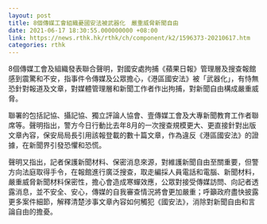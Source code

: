 ```yaml
---
layout: post
title: 8個傳媒工會組織憂國安法被武器化　嚴重威脅新聞自由
date: 2021-06-17 18:30:55.000000000 +08:00
link: https://news.rthk.hk/rthk/ch/component/k2/1596373-20210617.htm
categories: rthk
---
```


8個傳媒工會及組織發表聯合聲明，對國安處拘捕《蘋果日報》管理層及搜查報館感到震驚和不安，指事件令傳媒及公眾擔心，《港區國安法》被「武器化」，有恃無恐針對報道及文章，對媒體管理層和新聞工作者作出拘捕，對新聞自由構成嚴重威脅。

聯署的包括記協、攝記協、獨立評論人協會、壹傳媒工會及大專新聞教育工作者聯席等。聲明指出，警方今日行動比去年8月的一次搜查規模更大、更直接針對出版文章內容，保安局局長引用該報登載的數十篇文章，作為違反《港區國安法》的證據，在新聞界引發恐懼和恐慌。

聲明又指出，記者保護新聞材料、保密消息來源，對維護新聞自由至關重要，但警方向法庭取得手令，在報館進行廣泛搜查，取走編採人員電話和電腦、新聞材料，嚴重威脅新聞材料保密性，擔心會造成寒蟬效應，公眾對接受傳媒訪問、向記者透露消息，並不安全、安心，傳媒的自我審查情況將會更加嚴重；呼籲政府盡快披露更多案件細節，解釋清楚涉事文章內容如何觸犯《國安法》，消除對新聞自由和言論自由的擔憂。
